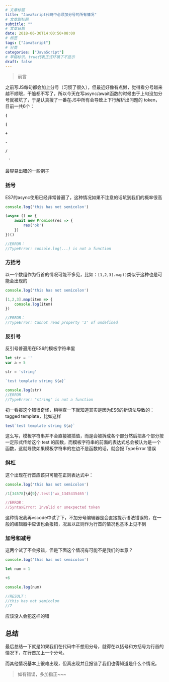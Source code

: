 ```yaml
---
# 文章标题
title: "JavaScript代码中必须加分号的所有情况"
# 文章副标题
subtitle: ""
# 文章日期
date: 2018-06-30T14:00:50+08:00
# 标签
tags: ["JavaScript"]
# 分类
categories: ["JavaScript"]
# 草稿标识，true代表正式环境下不显示
draft: false
---
```


> 前言

之前写JS每句都会加上分号（习惯了很久），但最近好像有点懒，觉得看分号越来越不顺眼，干脆都不写了，所以今天在写async/await函数的时候由于上句没加分号就被坑了，于是认真搜了一番在JS中所有会导致上下行解析出问题的 token，目前一共6个：

**`(`**

**`[`**

**`+`**

**`-`**

**`/`**

**` ` `**

最容易出错的一些例子

###  括号

ES7的async使用已经非常普遍了，这种情况如果不注意的话坑到我们的概率很高
```js
console.log('this has not semicolon')

(async () => {
    await new Promise(res => {
        res('ok')
    })
})()

//ERROR：
//TypeError: console.log(...) is not a function
```

### 方括号
以一个数组作为行首的情况可能不多见，比如：`[1,2,3].map()`类似于这种也是可能会出现的
```js
console.log('this has not semicolon')

[1,2,3].map(item => {
    console.log(item)
})

//ERROR：
//TypeError: Cannot read property '3' of undefined
```
### 反引号
反引号普遍用在ES6的模板字符串里
```js
let str = ''
var a = 5

str = 'string'

`test template string ${a}`

console.log(str)
//ERROR
//TypeError: "string" is not a function
```
初一看报这个错很奇怪，稍稍查一下就知道其实是因为ES6的新语法导致的：tagged template，比如这样
```js
test`test template string ${a}`
```
这么写，模板字符串并不会直接被插值，而是会被拆成各个部分然后把各个部分按一定形式传给这个 test 的函数，而模板字符串的前面的表达式总会被认为是一个函数，这就导致如果模板字符串的左边不是函数的话，就会报 TypeError 错误

### 斜杠

这个出现在行首应该只可能在正则表达式中：
```js
console.log('this has not semicolon')

/1[34578]\d{9}/.test('wx_1345435465')

//ERROR：
//SyntaxError: Invalid or unexpected token
```
这种情况我再vscode中试了下，不加分号编辑器是会直接提示语法错误的，在一般的编辑器中应该也会报错，况且以正则作为行首的情况也基本上见不到

### 加号和减号

这两个试了不会报错，但是下面这个情况有可能不是我们的本意？
```js
console.log('this has not semicolon')

let num = 1

+6

console.log(num)

//RESULT：
//this has not semicolon
//7
```
应该没人会犯这样的错


## 总结

最后总结一下就是如果我们在代码中不想用分号，就得在以括号和方括号为行首的情况下，在行首加上一个分号。

而其他情况基本上很难出现，但真出现并且报错了我们也得知道是什么个情况。

>如有错误，多加指正~~~
